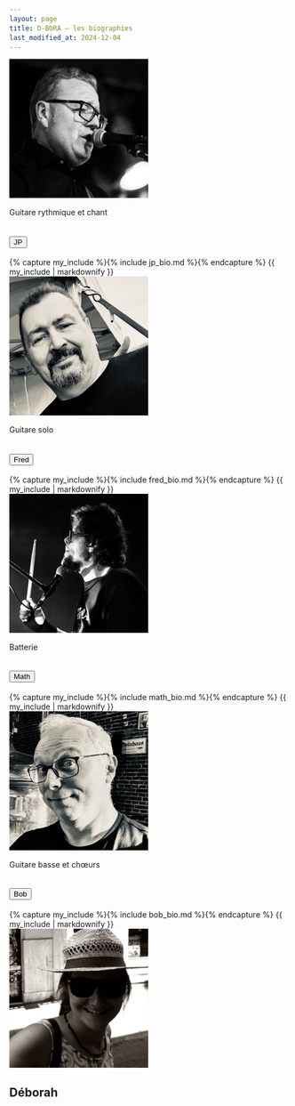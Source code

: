 ```yaml
---
layout: page
title: D-BORA — les biographies
last_modified_at: 2024-12-04
---
```


<section id="members">
    <div class="accordion accordion-flush" id="accordionBio">
        <div class="row row-cols-1 row-cols-md-2 row-cols-lg-4 g-5 text-center">
            <div class="col">
                <img
                    class="rounded-circle"
                    src="assets/img/jp.jpg"
                    width="250"
                    height="250"
                    alt="Jean-Pierre"
                />
                <div class="mt-3">
                    <p class="text-center">Guitare rythmique et chant</p>
                    <div class="accordion-item">
                        <h2 class="accordion-header" id="headingJP">
                            <button
                                class="accordion-button collapsed"
                                type="button"
                                data-bs-toggle="collapse"
                                data-bs-target="#collapseJP"
                                aria-expanded="false"
                                aria-controls="collapseJP"
                            >
                                <span
                                    class="display-4 d-block w-100 text-center"
                                    >JP</span
                                >
                            </button>
                        </h2>
                    </div>
                    <div
                        id="collapseJP"
                        class="accordion-collapse collapse"
                        aria-labelledby="headingJP"
                        data-bs-parent="#accordionBio"
                    >
                        <div class="accordion-body">
                            {% capture my_include %}{% include jp_bio.md %}{% endcapture
                            %} {{ my_include | markdownify }}
                        </div>
                    </div>
                </div>
              </div>
            <div class="col">
                <img
                    class="rounded-circle"
                    src="assets/img/fred.jpg"
                    width="250"
                    height="250"
                    alt="Frédéric"
                />
                <div class="mt-3">
                    <p class="text-center">Guitare solo</p>
                    <div class="accordion-item">
                        <h2 class="accordion-header" id="headingFred">
                            <button
                                class="accordion-button collapsed"
                                type="button"
                                data-bs-toggle="collapse"
                                data-bs-target="#collapseFred"
                                aria-expanded="false"
                                aria-controls="collapseFred"
                            >
                                <span
                                    class="display-4 d-block w-100 text-center"
                                    >Fred</span
                                >
                            </button>
                        </h2>
                    </div>
                    <div
                        id="collapseFred"
                        class="accordion-collapse collapse"
                        aria-labelledby="headingFred"
                        data-bs-parent="#accordionBio"
                    >
                        <div class="accordion-body">
                            {% capture my_include %}{% include fred_bio.md %}{%
                            endcapture %} {{ my_include | markdownify }}
                        </div>
                    </div>
                </div>
              </div>
            <div class="col">
                <img
                    class="rounded-circle"
                    src="assets/img/math.jpg"
                    width="250"
                    height="250"
                    alt="Mathieu"
                />
                <div class="mt-3">
                    <p class="text-center">Batterie</p>
                    <div class="accordion-item">
                        <h2 class="accordion-header" id="headingMath">
                            <button
                                class="accordion-button collapsed"
                                type="button"
                                data-bs-toggle="collapse"
                                data-bs-target="#collapseMath"
                                aria-expanded="false"
                                aria-controls="collapseMath"
                            >
                                <span
                                    class="display-4 d-block w-100 text-center"
                                    >Math</span
                                >
                            </button>
                        </h2>
                    </div>
                    <div
                        id="collapseMath"
                        class="accordion-collapse collapse"
                        aria-labelledby="headingMath"
                        data-bs-parent="#accordionBio"
                    >
                        <div class="accordion-body">
                            {% capture my_include %}{% include math_bio.md
                            %}{% endcapture %} {{ my_include | markdownify
                            }}
                        </div>
                    </div>
                </div>
              </div>
            <div class="col">
                <img
                    class="rounded-circle"
                    src="assets/img/bob.jpg"
                    width="250"
                    height="250"
                    alt="Robert"
                />
                <div class="mt-3">
                    <p class="text-center">Guitare basse et chœurs</p>
                    <div class="accordion-item">
                        <h2 class="accordion-header" id="headingBob">
                            <button
                                class="accordion-button collapsed"
                                type="button"
                                data-bs-toggle="collapse"
                                data-bs-target="#collapseBob"
                                aria-expanded="false"
                                aria-controls="collapseBob"
                            >
                                <span
                                    class="display-4 d-block w-100 text-center"
                                    >Bob</span
                                >
                            </button>
                        </h2>
                    </div>
                    <div
                        id="collapseBob"
                        class="accordion-collapse collapse"
                        aria-labelledby="headingBob"
                        data-bs-parent="#accordionBio"
                    >
                        <div class="accordion-body">
                            {% capture my_include %}{% include bob_bio.md
                            %}{% endcapture %} {{ my_include | markdownify
                            }}
                        </div>
                    </div>
                 </div>
            </div>
        </div>
    </div>
    <div class="py-5 text-center">
        <img
            class="rounded-circle"
            src="assets/img/deborah.jpg"
            width="250"
            height="250"
            alt="Déborah"
        />
        <h2 class="display-4 fst-italic">Déborah</h2>
    </div>
</section>
